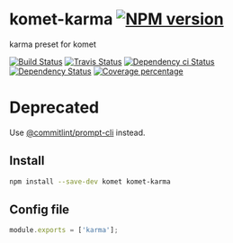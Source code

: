 # komet-karma [![NPM version][npm-image]][npm-url]

karma preset for komet

[![Build Status][circleci-status-image]][circleci-status-url]
[![Travis Status][travisci-status-image]][travisci-status-url]
[![Dependency ci Status][dependencyci-image]][dependencyci-url]
[![Dependency Status][daviddm-image]][daviddm-url]
[![Coverage percentage][coverage-image]][coverage-url]

# Deprecated

Use [@commitlint/prompt-cli](https://github.com/marionebl/commitlint/tree/master/@commitlint/prompt-cli) instead.

## Install

```sh
npm install --save-dev komet komet-karma
```

## Config file

```js
module.exports = ['karma'];
```

[npm-image]: https://img.shields.io/npm/v/komet-karma.svg?style=flat-square
[npm-url]: https://npmjs.org/package/komet-karma
[daviddm-image]: https://david-dm.org/kometjs/komet-karma.svg?style=flat-square
[daviddm-url]: https://david-dm.org/kometjs/komet-karma
[dependencyci-image]: https://dependencyci.com/github/kometjs/komet-karma/badge?style=flat-square
[dependencyci-url]: https://dependencyci.com/github/kometjs/komet-karma
[circleci-status-image]: https://img.shields.io/circleci/project/kometjs/komet-karma/master.svg?style=flat-square
[circleci-status-url]: https://circleci.com/gh/kometjs/komet-karma
[travisci-status-image]: https://img.shields.io/travis/kometjs/komet-karma/master.svg?style=flat-square
[travisci-status-url]: https://travis-ci.org/kometjs/komet-karma
[coverage-image]: https://img.shields.io/codecov/c/github/kometjs/komet-karma/master.svg?style=flat-square
[coverage-url]: https://codecov.io/gh/kometjs/komet-karma
[docs-coverage-url]: https://kometjs.github.io/komet-karma/coverage/lcov-report/
